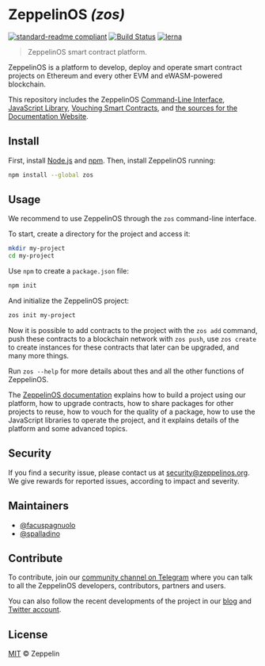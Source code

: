 # ZeppelinOS _(zos)_

[![standard-readme compliant](https://img.shields.io/badge/readme%20style-standard-brightgreen.svg)](https://github.com/RichardLitt/standard-readme)
[![Build Status](https://travis-ci.org/zeppelinos/zos.svg?branch=master)](https://travis-ci.org/zeppelinos/zos)
[![lerna](https://img.shields.io/badge/maintained%20with-lerna-cc00ff.svg)](https://lernajs.io/)

> ZeppelinOS smart contract platform.

ZeppelinOS is a platform to develop, deploy and operate smart contract
projects on Ethereum and every other EVM and eWASM-powered blockchain.

This repository includes the ZeppelinOS
[Command-Line Interface](https://github.com/zeppelinos/zos/tree/master/packages/cli#readme),
[JavaScript Library](https://github.com/zeppelinos/zos/tree/master/packages/lib#readme),
[Vouching Smart Contracts](https://github.com/zeppelinos/zos/tree/master/packages/vouching#readme),
and [the sources for the Documentation Website](https://github.com/zeppelinos/zos/tree/master/packages/docs#readme).

## Install

First, install [Node.js](http://nodejs.org/) and [npm](https://npmjs.com/).
Then, install ZeppelinOS running:

```sh
npm install --global zos
```

## Usage

We recommend to use ZeppelinOS through the `zos` command-line interface.

To start, create a directory for the project and access it:

```sh
mkdir my-project
cd my-project
```

Use `npm` to create a `package.json` file:

```sh
npm init
```

And initialize the ZeppelinOS project:

```sh
zos init my-project
```

Now it is possible to add contracts to the project with the `zos add` command,
push these contracts to a blockchain network with `zos push`, use
`zos create` to create instances for these contracts that later can be
upgraded, and many more things.

Run `zos --help` for more details about thes and all the other functions of
ZeppelinOS.

The
[ZeppelinOS documentation](https://docs.zeppelinos.org/)
explains how to build a project using our platform, how to upgrade contracts,
how to share packages for other projects to reuse, how to vouch for the quality
of a package, how to use the JavaScript libraries to operate the project, and
it explains details of the platform and some advanced topics.

## Security

If you find a security issue, please contact us at security@zeppelinos.org. We
give rewards for reported issues, according to impact and severity.

## Maintainers

* [@facuspagnuolo](https://github.com/facuspagnuolo/)
* [@spalladino](https://github.com/spalladino)

## Contribute

To contribute, join our
[community channel on Telegram](https://t.me/zeppelinos) where you can talk to
all the ZeppelinOS developers, contributors, partners and users.

You can also follow the recent developments of the project in our
[blog](https://blog.zeppelin.solutions/) and
[Twitter account](https://twitter.com/zeppelinorg).

## License

[MIT](LICENSE) © Zeppelin
